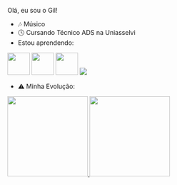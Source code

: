 Olá, eu sou o Gil!


- 🎶 Músico
- 🕓 Cursando Técnico ADS na Uniasselvi 
- Estou aprendendo:
  
<img loading= "lazy" src="https://cdn.jsdelivr.net/gh/devicons/devicon@latest/icons/php/php-original.svg" width="50" height="50" /> <img loading= "lazy" src="https://cdn.jsdelivr.net/gh/devicons/devicon@latest/icons/html5/html5-original-wordmark.svg" width="50" height="50" /> 
<img loading="lazy" src="https://cdn.jsdelivr.net/gh/devicons/devicon@latest/icons/css3/css3-original-wordmark.svg" weight= "50" height="50" />
<img src="https://cdn.jsdelivr.net/gh/devicons/devicon@latest/icons/java/java-original-wordmark.svg" />
          
- ⚠️ Minha Evolução:
<div>
<a href="https://github.com/gilgulart">
<img loading="lazy" height="180em" src="https://github-readme-stats.vercel.app/api/top-langs/?username=gilgulart&layout=compact&langs_count=7&theme=dracula"/>
<img loading="lazy" height="180em" src="https://github-readme-stats.vercel.app/api?username=gilgulart&show_icons=true&theme=dracula&include_all_commits=true&count_private=true"/>
</div>
